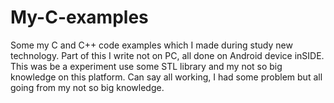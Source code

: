 # My-C-examples
Some my C and C++ code examples which I made during study new technology.
Part of this I write not on PC, all done on Android device inSIDE.
This was be a experiment use some STL library and my not so big knowledge on this platform.
Can say all working, I had some problem but all going from my not so big knowledge.
